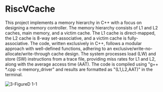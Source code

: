 # RiscVCache
This project implements a memory hierarchy in C++ with a focus on designing a memory controller. The memory hierarchy consists of L1 and L2 caches, main memory, and a victim cache. The L1 cache is direct-mapped, the L2 cache is 8-way set-associative, and a victim cache is fully-associative. The code, written exclusively in C++, follows a modular approach with well-defined functions, adhering to an exclusive/write-no-allocate/write-through cache design. The system processes load (LW) and store (SW) instructions from a trace file, providing miss rates for L1 and L2, along with the average access time (AAT). The code is compiled using "g++ *.cpp -o memory_driver" and results are formatted as "(L1,L2,AAT)" in the terminal.

![3-FigureD 1-1](https://github.com/Nikolair1/RiscVCache/assets/93243326/23d8a035-7cd4-46e6-b4ac-ca253ecaa4f1)
